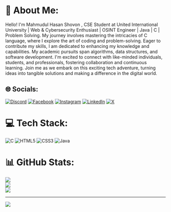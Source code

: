 # 💫 About Me:
Hello! I'm Mahmudul Hasan Shovon , CSE Student at United International University | Web & Cybersecurity Enthusiast | OSINT Engineer | Java | C | Problem Solving. My journey involves mastering the intricacies of C language, where I explore the art of coding and problem-solving. Eager to contribute my skills, I am dedicated to enhancing my knowledge and capabilities. My academic pursuits span algorithms, data structures, and software development. I'm excited to connect with like-minded individuals, students, and professionals, fostering collaboration and continuous learning. Join me as we embark on this exciting tech adventure, turning ideas into tangible solutions and making a difference in the digital world.


## 🌐 Socials:
[![Discord](https://img.shields.io/badge/Discord-%237289DA.svg?logo=discord&logoColor=white)](https://discord.gg/flexninja6997) [![Facebook](https://img.shields.io/badge/Facebook-%231877F2.svg?logo=Facebook&logoColor=white)](https://facebook.com/immahmudul0) [![Instagram](https://img.shields.io/badge/Instagram-%23E4405F.svg?logo=Instagram&logoColor=white)](https://instagram.com/farhan_shovon9) [![LinkedIn](https://img.shields.io/badge/LinkedIn-%230077B5.svg?logo=linkedin&logoColor=white)](https://linkedin.com/in/im-mahmudul) [![X](https://img.shields.io/badge/X-black.svg?logo=X&logoColor=white)](https://x.com/here_mahmudul) 

# 💻 Tech Stack:
![C](https://img.shields.io/badge/c-%2300599C.svg?style=for-the-badge&logo=c&logoColor=white) ![HTML5](https://img.shields.io/badge/html5-%23E34F26.svg?style=for-the-badge&logo=html5&logoColor=white) ![CSS3](https://img.shields.io/badge/css3-%231572B6.svg?style=for-the-badge&logo=css3&logoColor=white) ![Java](https://img.shields.io/badge/java-%23ED8B00.svg?style=for-the-badge&logo=openjdk&logoColor=white)
# 📊 GitHub Stats:
![](https://github-readme-stats.vercel.app/api?username=im-mahmudul&theme=onedark&hide_border=true&include_all_commits=false&count_private=false)<br/>
![](https://github-readme-streak-stats.herokuapp.com/?user=im-mahmudul&theme=onedark&hide_border=true)<br/>
![](https://github-readme-stats.vercel.app/api/top-langs/?username=im-mahmudul&theme=onedark&hide_border=true&include_all_commits=false&count_private=false&layout=compact)

---
[![](https://visitcount.itsvg.in/api?id=im-mahmudul&icon=0&color=0)](https://visitcount.itsvg.in)

<!-- Proudly created with GPRM ( https://gprm.itsvg.in ) -->
